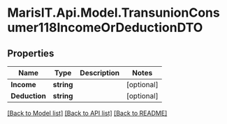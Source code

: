
# MarisIT.Api.Model.TransunionConsumer118IncomeOrDeductionDTO

## Properties

Name | Type | Description | Notes
------------ | ------------- | ------------- | -------------
**Income** | **string** |  | [optional] 
**Deduction** | **string** |  | [optional] 

[[Back to Model list]](../README.md#documentation-for-models)
[[Back to API list]](../README.md#documentation-for-api-endpoints)
[[Back to README]](../README.md)

